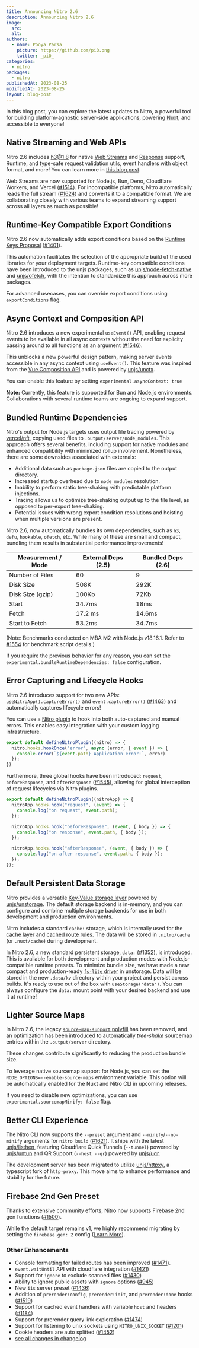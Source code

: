 ```yaml
---
title: Announcing Nitro 2.6
description: Announcing Nitro 2.6
image:
  src:
  alt:
authors:
  - name: Pooya Parsa
    picture: https://github.com/pi0.png
    twitter: _pi0_
categories:
  - nitro
packages:
  - nitro
publishedAt: 2023-08-25
modifiedAt: 2023-08-25
layout: blog-post
---
```


In this blog post, you can explore the latest updates to Nitro, a powerful tool for building platform-agnostic server-side applications, powering [Nuxt](https://nuxt.com), and accessible to everyone!

## Native Streaming and Web APIs

Nitro 2.6 includes [h3@1.8](https://h3.unjs.io) for native [Web Streams](https://developer.mozilla.org/en-US/docs/Web/API/ReadableStream) and [Response](https://developer.mozilla.org/en-US/docs/Web/API/Response) support, Runtime, and type-safe request validation utils, event handlers with object format, and more! You can learn more in [this blog post](https://unjs.io/blog/2023-08-15-h3-towards-the-edge-of-the-web).

Web Streams are now supported for Node.js, Bun, Deno, Cloudflare Workers, and Vercel ([#1514](https://github.com/unjs/nitro/pull/1514)). For incompatible platforms, Nitro automatically reads the full stream ([#1624](https://github.com/unjs/nitro/pull/1624)) and converts it to a compatible format. We are collaborating closely with various teams to expand streaming support across all layers as much as possible!


## Runtime-Key Compatible Export Conditions

Nitro 2.6 now automatically adds export conditions based on the [Runtime Keys Proposal](https://runtime-keys.proposal.wintercg.org/) ([#1401](https://github.com/unjs/nitro/pull/1401)).

This automation facilitates the selection of the appropriate build of the used libraries for your deployment targets. Runtime-key compatible conditions have been introduced to the unjs packages, such as [unjs/node-fetch-native](https://node-fetch-native.unjs.io) and [unjs/ofetch](https://ofetch.unjs.io), with the intention to standardize this approach across more packages.

For advanced usecases, you can override export conditions using `exportConditions` flag.

## Async Context and Composition API

Nitro 2.6 introduces a new experimental `useEvent()` API, enabling request events to be available in all async contexts without the need for explicity passing around to all functions as an argument ([#1546](https://github.com/unjs/nitro/pull/1546)).

This unblocks a new powerful design pattern, making server events accessible in any async context using `useEvent()`. This feature was inspired from the [Vue Composition API](https://vuejs.org/guide/extras/composition-api-faq.html) and is powered by [unjs/unctx](https://unctx.unjs.io).

You can enable this feature by setting `experimental.asyncContext: true`

**Note:** Currently, this feature is supported for Bun and Node.js environments. Collaborations with several runtime teams are ongoing to expand support.


## Bundled Runtime Dependencies

Nitro's output for Node.js targets uses output file tracing powered by [vercel/nft](https://github.com/vercel/nft), copying used files to `.output/server/node_modules`. This approach offers several benefits, including support for native modules and enhanced compatibility with minimized rollup involvement. Nonetheless, there are some downsides associated with externals:

- Additional data such as `package.json` files are copied to the output directory.
- Increased startup overhead due to `node_modules` resolution.
- Inability to perform static tree-shaking with predictable platform injections.
- Tracing allows us to optimize tree-shaking output up to the file level, as opposed to per-export tree-shaking.
- Potential issues with wrong export condition resolutions and hoisting when multiple versions are present.

Nitro 2.6, now automatically bundles its own dependencies, such as `h3`, `defu`, `hookable`, `ofetch`, etc. While many of these are small and compact, bundling them results in substantial performance improvements!

Measurement / Mode     | External Deps (2.5) | Bundled Deps (2.6)
----------------|---------------|------------------
Number of Files | 60           | 9
Disk Size | 508K | 292K
Disk Size (gzip) | 100Kb | 72Kb
Start | 34.7ms | 18ms
Fetch | 17.2 ms | 14.6ms
Start to Fetch | 53.2ms | 34.7ms

(Note: Benchmarks conducted on MBA M2 with Node.js v18.16.1. Refer to [#1554](https://github.com/unjs/nitro/pull/1554) for benchmark script details.)

If you require the previous behavior for any reason, you can set the `experimental.bundleRuntimeDependencies: false` configuration.

## Error Capturing and Lifecycle Hooks

Nitro 2.6 introduces support for two new APIs: `useNitroApp().captureError()` and `event.captureError()` ([#1463](https://github.com/unjs/nitro/pull/1463)) and automatically captures lifecycle errors!

You can use a [Nitro plugin](https://nitro.unjs.io/guide/plugins) to hook into both auto-captured and manual errors. This enables easy integration with your custom logging infrastructure.

```ts
export default defineNitroPlugin((nitro) => {
  nitro.hooks.hookOnce("error", async (error, { event }) => {
    console.error(`${event.path} Application error:`, error)
  });
})
```

Furthermore, three global hooks have been introduced: `request`, `beforeResponse`, and `afterResponse` ([#1545](https://github.com/unjs/nitro/pull/1545)), allowing for global interception of request lifecycles via Nitro plugins.


```ts
export default defineNitroPlugin((nitroApp) => {
  nitroApp.hooks.hook("request", (event) => {
    console.log("on request", event.path);
  });

  nitroApp.hooks.hook("beforeResponse", (event, { body }) => {
    console.log("on response", event.path, { body });
  });

  nitroApp.hooks.hook("afterResponse", (event, { body }) => {
    console.log("on after response", event.path, { body });
  });
});
```

## Default Persistent Data Storage

Nitro provides a versatile [Key-Value storage layer](https://nitro.unjs.io/guide/storage) powered by [unjs/unstorage](https://unstorage.unjs.io). The default storage backend is in-memory, and you can configure and combine multiple storage backends for use in both development and production environments.

Nitro includes a standard `cache:` storage, which is internally used for the [cache layer](https://nitro.unjs.io/guide/cache) and [cached route rules](https://nitro.unjs.io/guide/routing#route-rules). The data will be stored in `.nitro/cache` (or `.nuxt/cache`) during development.

In Nitro 2.6, a new standard persistent storage, `data:` ([#1352](https://github.com/unjs/nitro/pull/1352)), is introduced. This is available for both development and production modes with Node.js-compatible runtime presets. To minimize bundle size, we have made a new compact and production-ready [`fs-lite` driver](https://unstorage.unjs.io/drivers/fs#nodejs-filesystem-lite) in unstorage. Data will be stored in the new `.data/kv` directory within your project and persist across builds. It's ready to use out of the box with `useStorage('data')`. You can always configure the `data:` mount point with your desired backend and use it at runtime!

## Lighter Source Maps

In Nitro 2.6, the legacy [`source-map-support` polyfill](https://www.npmjs.com/package/source-map-support) has been removed, and an optimization has been introduced to automatically _tree-shake_ sourcemap entries within the `.output/server` directory.

These changes contribute significantly to reducing the production bundle size.

To leverage native sourcemap support for Node.js, you can set the `NODE_OPTIONS=--enable-source-maps` environment variable. This option will be automatically enabled for the Nuxt and Nitro CLI in upcoming releases.

If you need to disable new optimizations, you can use `experimental.sourcemapMinify: false` flag.

## Better CLI Experience

The Nitro CLI now supports the `--preset` argument and `--minify`/`--no-minify` arguments for `nitro build` ([#1621](https://github.com/unjs/nitro/pull/1621)). It ships with the latest [unjs/listhen](https://listhen.unjs.io), featuring Cloudflare Quick Tunnels (`--tunnel`) powered by [unjs/untun](https://untun.unjs.io) and QR Support (`--host --qr`) powered by [unjs/uqr](https://uqr.unjs.io).

The development server has been migrated to utilize [unjs/httpxy](https://httpxy.unjs.io), a typescript fork of `http-proxy`. This move aims to enhance performance and stability for the future.

## Firebase 2nd Gen Preset

Thanks to extensive community efforts, Nitro now supports Firebase 2nd gen functions ([#1500](https://github.com/unjs/nitro/pull/1500)).

While the default target remains v1, we highly recommend migrating by setting the `firebase.gen: 2` config ([Learn More](https://nitro.unjs.io/deploy/providers/firebase#using-2nd-generation-firebase-functions)).


### Other Enhancements

- Console formatting for failed routes has been improved ([#1471](https://github.com/unjs/nitro/pull/1471)).
- `event.waitUntil` API with cloudflare integration ([#1421](https://github.com/unjs/nitro/pull/1421))
- Support for `ignore` to exclude scanned files ([#1430](https://github.com/unjs/nitro/pull/1430))
- Ability to ignore public assets with `ignore` options ([#945](https://github.com/unjs/nitro/pull/945))
- New `iis` server preset ([#1436](https://github.com/unjs/nitro/pull/1436))
- Addition of `prerender:config`, `prerender:init`, and `prerender:done` hooks ([#1519](https://github.com/unjs/nitro/pull/1519))
- Support for cached event handlers with variable `host` and headers ([#1184](https://github.com/unjs/nitro/pull/1184))
- Support for prerender query link exploration ([#1474](https://github.com/unjs/nitro/pull/1474))
- Support for listening to unix sockets using `NITRO_UNIX_SOCKET` ([#1201](https://github.com/unjs/nitro/pull/1201))
- Cookie headers are auto splitted ([#1452](https://github.com/unjs/nitro/pull/1452))
- [see all changes in changelog](https://github.com/unjs/nitro/releases/tag/v2.6.0)
